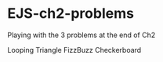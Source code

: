 # EJS-ch2-problems

Playing with the 3 problems at the end of Ch2

Looping Triangle
FizzBuzz
Checkerboard
